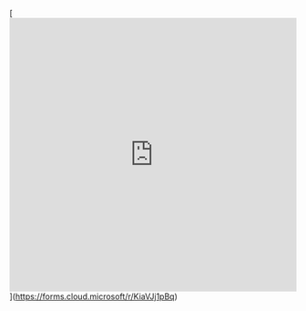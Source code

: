 [[<iframe width="640px" height="480px" src="https://forms.cloud.microsoft/Pages/ResponsePage.aspx?id=DQSIkWdsW0yxEjajBLZtrQAAAAAAAAAAAANAAexUyNtUN1ZCUDRPWTBITU1TV0dIVEpVSTA0NlZBSC4u&embed=true" frameborder="0" marginwidth="0" marginheight="0" style="border: none; max-width:100%; max-height:100vh" allowfullscreen webkitallowfullscreen mozallowfullscreen msallowfullscreen> </iframe>
](https://forms.cloud.microsoft/Pages/ResponsePage.aspx?id=DQSIkWdsW0yxEjajBLZtrQAAAAAAAAAAAANAAexUyNtUN1ZCUDRPWTBITU1TV0dIVEpVSTA0NlZBSC4u)](https://forms.cloud.microsoft/r/KiaVJj1pBq)
